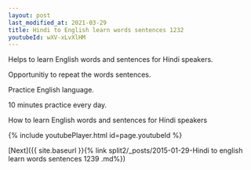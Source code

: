 ```yaml
---
layout: post
last_modified_at: 2021-03-29
title: Hindi to English learn words sentences 1232 
youtubeId: wXV-xLvXlHM
---
```

 
 
Helps to learn English words and sentences for Hindi speakers.

Opportunitiy to repeat the words sentences. 

Practice English language. 
 
10 minutes practice every day. 
 
How to learn English words and sentences for Hindi speakers 
 
{% include youtubePlayer.html id=page.youtubeId %}
 
 
[Next]({{ site.baseurl }}{% link  split2/_posts/2015-01-29-Hindi to english learn words sentences 1239 .md%})
 

